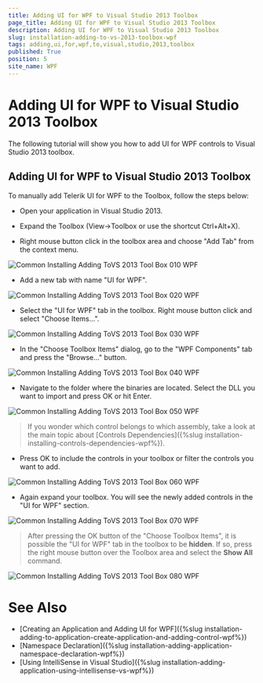 ```yaml
---
title: Adding UI for WPF to Visual Studio 2013 Toolbox
page_title: Adding UI for WPF to Visual Studio 2013 Toolbox
description: Adding UI for WPF to Visual Studio 2013 Toolbox
slug: installation-adding-to-vs-2013-toolbox-wpf
tags: adding,ui,for,wpf,to,visual,studio,2013,toolbox
published: True
position: 5
site_name: WPF
---
```


# Adding UI for WPF to Visual Studio 2013 Toolbox

The following tutorial will show you how to add UI for WPF controls to Visual Studio 2013 toolbox.

## Adding UI for WPF to Visual Studio 2013 Toolbox

To manually add Telerik UI for WPF to the Toolbox, follow the steps below:

* Open your application in Visual Studio 2013.

* Expand the Toolbox (View->Toolbox or use the shortcut Ctrl+Alt+X). 

* Right mouse button click in the toolbox area and choose "Add Tab" from the context menu.

![Common Installing Adding ToVS 2013 Tool Box 010 WPF](images/Common_InstallingAddingToVS2013ToolBox_010.png)

* Add a new tab with name "UI for WPF".

![Common Installing Adding ToVS 2013 Tool Box 020 WPF](images/Common_InstallingAddingToVS2013ToolBox_020_WPF.png)

* Select the "UI for WPF" tab in the toolbox. Right mouse button click and select "Choose Items...".

![Common Installing Adding ToVS 2013 Tool Box 030 WPF](images/Common_InstallingAddingToVS2013ToolBox_030_WPF.png)

* In the "Choose Toolbox Items" dialog, go to the "WPF Components" tab and press the "Browse..." button.

![Common Installing Adding ToVS 2013 Tool Box 040 WPF](images/Common_InstallingAddingToVS2013ToolBox_040_WPF.png)

* Navigate to the folder where the binaries are located. Select the DLL you want to import and press OK or hit Enter.

![Common Installing Adding ToVS 2013 Tool Box 050 WPF](images/Common_InstallingAddingToVS2012ToolBox_050.png)

>If you wonder which control belongs to which assembly, take a look at the main topic about [Controls Dependencies]({%slug installation-installing-controls-dependencies-wpf%}).

* Press OK to include the controls in your toolbox or filter the controls you want to add.

![Common Installing Adding ToVS 2013 Tool Box 060 WPF](images/Common_InstallingAddingToVS2013ToolBox_050_WPF.png)

* Again expand your toolbox. You will see the newly added controls in the "UI for WPF" section.

![Common Installing Adding ToVS 2013 Tool Box 070 WPF](images/Common_InstallingAddingToVS2013ToolBox_060_WPF.png)

>After pressing the OK button of the "Choose Toolbox Items", it is possible the "UI for WPF" tab in the toolbox to be __hidden__. If so, press the right mouse button over the Toolbox area and select the __Show All__ command.

![Common Installing Adding ToVS 2013 Tool Box 080 WPF](images/Common_InstallingAddingToVS2013ToolBox_070.png)

# See Also
 * [Creating an Application and Adding UI for WPF]({%slug installation-adding-to-application-create-application-and-adding-control-wpf%})
 * [Namespace Declaration]({%slug installation-adding-application-namespace-declaration-wpf%})
 * [Using IntelliSense in Visual Studio]({%slug installation-adding-application-using-intellisense-vs-wpf%})